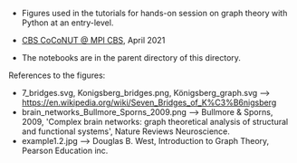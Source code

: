 * Figures used in the tutorials for hands-on session on graph theory with Python at an entry-level. 
* <a href= "https://www.cbs.mpg.de/en/cbs-coconut">CBS CoCoNUT @ MPI CBS</a>, April 2021

* The notebooks are in the parent directory of this directory.

References to the figures:
* 7_bridges.svg, Konigsberg_bridges.png, Königsberg_graph.svg --> https://en.wikipedia.org/wiki/Seven_Bridges_of_K%C3%B6nigsberg
* brain_networks_Bullmore_Sporns_2009.png --> Bullmore & Sporns, 2009, 'Complex brain networks: graph theoretical analysis of structural and functional systems', Nature Reviews Neuroscience.
* example1.2.jpg -->  Douglas B. West, Introduction to Graph Theory, Pearson Education inc. 





